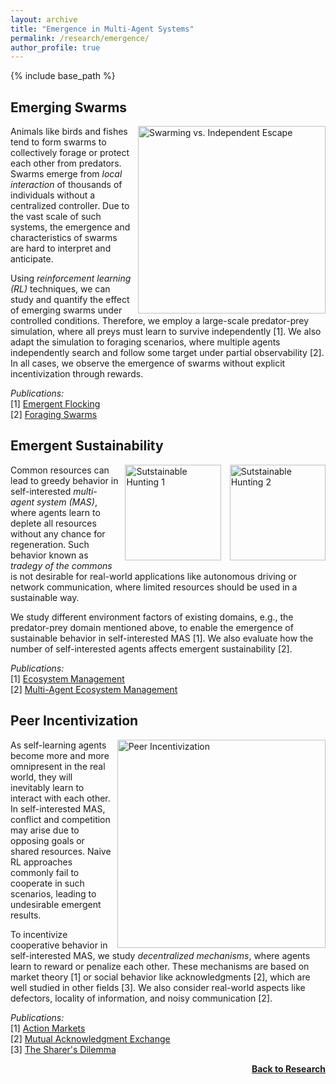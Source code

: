 ```yaml
---
layout: archive
title: "Emergence in Multi-Agent Systems"
permalink: /research/emergence/
author_profile: true
---
```


{% include base_path %}

## Emerging Swarms

<img src="https://thomyphan.github.io/images/research/emergence_research.png" title="Predator-Prey Domain" style="float:right; width:225pt;padding-left:10px;"  alt="Swarming vs. Independent Escape"/>

Animals like birds and fishes tend to form swarms to collectively forage or protect each other from predators. Swarms emerge from *local interaction* of thousands of individuals without a centralized controller. Due to the vast scale of such systems, the emergence and characteristics of swarms are hard to interpret and anticipate.

Using *reinforcement learning (RL)* techniques, we can study and quantify the effect of emerging swarms under controlled conditions. Therefore, we employ a large-scale predator-prey simulation, where all preys must learn to survive independently [1]. We also adapt the simulation to foraging scenarios, where multiple agents independently search and follow some target under partial observability [2]. In all cases, we observe the emergence of swarms without explicit incentivization through rewards.

*Publications:*  
[1] [Emergent Flocking](https://thomyphan.github.io/publication/2019-07-01-alife-hahn)  
[2] [Foraging Swarms](https://thomyphan.github.io/publication/2020-07-01-alife-hahn)  

## Emergent Sustainability

<span style="float:right">
<img src="https://thomyphan.github.io/images/research/sustainable_hunting1.gif" title="Sutstainable Hunting with Multiple Predators" style="width:115pt;padding-left:10px;" alt="Sutstainable Hunting 1"/> <img src="https://thomyphan.github.io/images/research/sustainable_hunting2.gif" title="Sutstainable Hunting with Multiple Predators" style="width:115pt;padding-left:10px;" alt="Sutstainable Hunting 2"/>
</span>

Common resources can lead to greedy behavior in self-interested *multi-agent system (MAS)*, where agents learn to deplete all resources without any chance for regeneration. Such behavior known as *tradegy of the commons* is not desirable for real-world applications like autonomous driving or network communication, where limited resources should be used in a sustainable way.

We study different environment factors of existing domains, e.g., the predator-prey domain mentioned above, to enable the emergence of sustainable behavior in self-interested MAS [1]. We also evaluate how the number of self-interested agents affects emergent sustainability [2]. 

*Publications:*  
[1] [Ecosystem Management](https://thomyphan.github.io/publication/2020-07-01-alife-ritz)  
[2] [Multi-Agent Ecosystem Management](https://thomyphan.github.io/publication/2021-07-01-alife-ritz)  

## Peer Incentivization

<img src="https://thomyphan.github.io/images/research/peer_incentivization.png" title="Peer Incentivization" style="float:right; width:250pt;padding-left:10px;" alt="Peer Incentivization"/>

As self-learning agents become more and more omnipresent in the real world, they will inevitably learn to interact with each other. In self-interested MAS, conflict and competition may arise due to opposing goals or shared resources. Naive RL approaches commonly fail to cooperate in such scenarios, leading to undesirable emergent results.

To incentivize cooperative behavior in self-interested MAS, we study *decentralized mechanisms*, where agents learn to reward or penalize each other. These mechanisms are based on market theory [1] or social behavior like acknowledgments [2], which are well studied in other fields [3]. We also consider real-world aspects like defectors, locality of information, and noisy communication [2].

*Publications:*  
[1] [Action Markets](https://thomyphan.github.io/publication/2018-08-01-icann-schmid)  
[2] [Mutual Acknowledgment Exchange](https://thomyphan.github.io/publication/2022-05-01-aamas-phan)  
[3] [The Sharer's Dilemma](https://thomyphan.github.io/publication/2018-11-01-isola-belzner)  

<div style="float: right;">
    <a href="https://thomyphan.github.io/research/"><strong>Back to Research</strong></a>
</div>